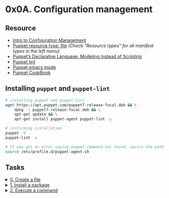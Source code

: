 # 0x0A. Configuration management

## Resource

- [Intro to Configuration Management](https://www.digitalocean.com/community/tutorials/an-introduction-to-configuration-management)
- [Puppet resource type: file](https://puppet.com/docs/puppet/5.5/types/file.html) (*Check "Resource types" for all manifest types in the left menu*)
- [Puppet’s Declarative Language: Modeling Instead of Scripting](https://puppet.com/blog/puppets-declarative-language-modeling-instead-of-scripting/)
- [Puppet lint](http://puppet-lint.com/)
- [Puppet emacs mode](https://github.com/voxpupuli/puppet-mode)
- [Puppet CookBook](https://www.puppetcookbook.com/)

## Installing `puppet` and `puppet-lint`

```sh
# installing puppet and puppet-lint
wget https://apt.puppet.com/puppet7-release-focal.deb && \
    dpkg -i puppet7-release-focal.deb && \
    apt-get update && \
    apt-get install puppet-agent puppet-lint -y

# confirming installation
puppet -V
puppet-lint -v

# If you get an error saying puppet command not found, source the path
source /etc/profile.d/puppet-agent.sh
```

## Tasks

<details>
<summary><a href="./0-create_a_file.pp">0. Create a file</a></summary><br>
<a href='https://postimages.org/' target='_blank'><img src='https://i.postimg.cc/NM2k46hX/image.png' border='0' alt='image'/></a>
</details>

<details>
<summary><a href="./1-install_a_package.pp">1. Install a package</a></summary><br>
<a href='https://postimages.org/' target='_blank'><img src='https://i.postimg.cc/PqVvKj7c/image.png' border='0' alt='image'/></a>
</details>

<details>
<summary><a href="./2-execute_a_command.pp">2. Execute a command</a></summary><br>
<a href='https://postimages.org/' target='_blank'><img src='https://i.postimg.cc/CxZFC13P/image.png' border='0' alt='image'/></a>
</details>
